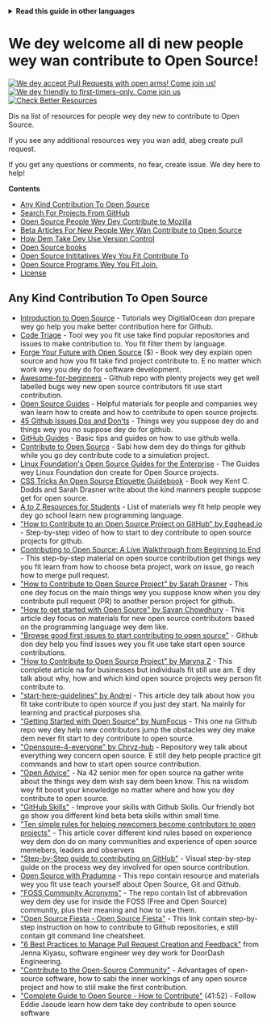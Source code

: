 <!-- Do not translate this -->
<details>
<summary>
<strong> Read this guide in other languages </strong>
</summary>
    <ul>
        <li><a href="./README.md"> English </a></li>
        <li><a href="./README-MR.md"> मराठी </a></li>
        <li><a href="./README-BN.md"> বাংলা </a></li>
        <li><a href="./README-CN.md"> 中文 </a></li>
        <li><a href="./README-RU.md"> русский </a></li>
        <li><a href="./README-RO.md"> Românesc </a></li>
        <li><a href="./README-IT.md"> Italiano </a></li>
        <li><a href="./README-ID.md"> Indonesia </a></li>
        <li><a href="./README-ES.md"> Español </a></li>
        <li><a href="./README-pt-BR.md"> Português (BR) </a></li>
        <li><a href="./README-DE.md"> Deutsch </a></li>
        <li><a href="./README-HE.md"> עברית </a></li>
        <li><a href="./README-GR.md"> Ελληνικά </a></li>
        <li><a href="./README-FR.md"> Français </a></li>
        <li><a href="./README-TR.md"> Turkish </a></li>
        <li><a href="./README-KO.md"> 한국어 </a></li>
        <li><a href="./README-JA.md"> 日本語 </a></li>
        <li><a href="./README-HI.md"> हिंदी </a></li>
        <li><a href="./README-FA.md"> فارسی </a></li>
        <li><a href="./README-UR.md">اردو </a></li>
        <li><a href="./README-AR.md">اللغة العربية </a></li>
        <li><a href="./README-TA.md">தமிழ்</a></li>
        <li><a href="./README-NE.md">नेपाली</a></li>
    </ul>
</details>
<!-- Do not translate this -->

# We dey welcome all di new people wey wan contribute to Open Source!

[![We dey accept Pull Requests with open arms! Come join us!](https://img.shields.io/badge/PRs-welcome-brightgreen.svg?style=flat)](https://makeapullrequest.com)
[![We dey friendly to first-timers-only. Come join us](https://img.shields.io/badge/first--timers--only-friendly-blue.svg)](https://www.firsttimersonly.com/)
[![Check Better Resources](https://github.com/freeCodeCamp/how-to-contribute-to-open-source/actions/workflows/test.yml/badge.svg)](https://github.com/freeCodeCamp/how-to-contribute-to-open-source/actions/workflows/test.yml)

Dis na list of resources for people wey dey new to contribute to Open Source.

If you see any additional resources wey you wan add, abeg create pull request.

If you get any questions or comments, no fear, create issue. We dey here to help!

**Contents**

- [Any Kind Contribution To Open Source](#any-kind-contribution-to-open-source)
- [Search For Projects From GitHub](#search-for-projects-from-github)
- [Open Source People Wey Dey Contribute to Mozilla](#open-source-people-wey-dey-contribute-to-mozilla)
- [Beta Articles For New People Wey Wan Contribute to Open Source](#beta-articles-for-new-people-wey-wan-contribute-to-open-source)
- [How Dem Take Dey Use Version Control](#how-dem-take-dey-use-version-control)
- [Open Source books](#open-source-books)
- [Open Source Inititatives Wey You Fit Contribute To](#open-source-initiatives-wey-you-fit-contribute-to)
- [Open Source Programs Wey You Fit Join.](#open-source-programs-wey-you-fit-join)
- [License](#license)

## Any Kind Contribution To Open Source

- [Introduction to Open Source](https://www.digitalocean.com/community/tutorial_series/an-introduction-to-open-source) - Tutorials wey DigitialOcean don prepare wey go help you make better contribution here for Github.
- [Code Triage](https://www.codetriage.com/) - Tool wey you fit use take find popular repositories and issues to make contribution to. You fit filter them by language.
- [Forge Your Future with Open Source](https://pragprog.com/titles/vbopens/forge-your-future-with-open-source/) ($) - Book wey dey explain open source and how you fit take find project contribute to. E no matter which work wey you dey do for software development.
- [Awesome-for-beginners](https://github.com/MunGell/awesome-for-beginners) - Github repo with plenty projects wey get well labelled bugs wey new open source contributors fit use start contribution.
- [Open Source Guides](https://opensource.guide/) - Helpful materials for people and companies wey wan learn how to create and how to contribute to open source projects.
- [45 Github Issues Dos and Don’ts](https://hackernoon.com/45-github-issues-dos-and-donts-dfec9ab4b612) - Things wey you suppose dey do and things wey you no suppose dey do for github.
- [GitHub Guides](https://docs.github.com/en) - Basic tips and guides on how to use github wella.
- [Contribute to Open Source](https://github.com/danthareja/contribute-to-open-source) - Sabi how dem dey do things for github while you go dey contribute code to a simulation project.
- [Linux Foundation's Open Source Guides for the Enterprise](https://www.linuxfoundation.org/resources/open-source-guides) - The Guides wey Linux Foundation don create for Open Source projects.
- [CSS Tricks An Open Source Etiquette Guidebook](https://css-tricks.com/open-source-etiquette-guidebook/) - Book wey Kent C. Dodds and Sarah Drasner write about the kind manners people suppose get for open source.
- [A to Z Resources for Students](https://github.com/dipakkr/A-to-Z-Resources-for-Students) - List of materials wey fit help people wey dey go school learn new programming language.
- ["How to Contribute to an Open Source Project on GitHub" by Egghead.io](https://egghead.io/courses/how-to-contribute-to-an-open-source-project-on-github) - Step-by-step video of how to start to dey contribute to open source projects for github.
- [Contributing to Open Source: A Live Walkthrough from Beginning to End](https://medium.com/@kevinjin/contributing-to-open-source-walkthrough-part-0-b3dc43e6b720) - This step-by-step material on open source contribution get things wey you fit learn from how to choose beta project, work on issue, go reach how to merge pull request.
- ["How to Contribute to Open Source Project" by Sarah Drasner](https://css-tricks.com/how-to-contribute-to-an-open-source-project/) -
  This one dey focus on the main things wey you suppose know when you dey contribute pull request (PR) to another person project for github.
- ["How to get started with Open Source" by Sayan Chowdhury](https://www.hackerearth.com:443/getstarted-opensource/) - This article dey focus on materials for new open source contributors based on the programming language wey dem like.
- ["Browse good first issues to start contributing to open source"](https://github.blog/2020-01-22-browse-good-first-issues-to-start-contributing-to-open-source/) - Github don dey help you find issues wey you fit use take start open source contributions.
- ["How to Contribute to Open Source Project" by Maryna Z](https://rubygarage.org/blog/how-contribute-to-open-source-projects) - This complete article na for businesses but individuals fit still use am. E dey talk about why, how and which kind open source projects wey person fit contribute to.
- ["start-here-guidelines" by Andrei](https://github.com/zero-to-mastery/start-here-guidelines) - This article dey talk about how you fit take contribute to open source if you just dey start. Na mainly for learning and practical purposes sha.
- ["Getting Started with Open Source" by NumFocus](https://github.com/numfocus/getting-started-with-open-source) - This one na Github repo wey dey help new contributors jump the obstacles wey dey make dem never fit start to dey contribute to open source.
- ["Opensoure-4-everyone" by Chryz-hub](https://github.com/chryz-hub/opensource-4-everyone) - Repository wey talk about everything wey concern open source. E still dey help people practice git commands and how to start open source contribution.
- ["Open Advice"](http://open-advice.org/) - Na 42 senior men for open source na gather write about the things wey dem wish say dem been know. This na wisdom wey fit boost your knowledge no matter where and how you dey contribute to open source.
- ["GitHub Skills"](https://skills.github.com) - Improve your skills with Github Skills. Our friendly bot go show you different kind beta beta skills within small time.
- ["Ten simple rules for helping newcomers become contributors to open projects"](https://doi.org/10.1371/journal.pcbi.1007296) - This article cover different kind rules based on experience wey dem don do on many communities and experience of open source memebers, leaders and observers
- ["Step-by-Step guide to contributing on GitHub"](https://www.dataschool.io/how-to-contribute-on-github/) - Visual step-by-step guide on the process wey dey involved for open source contribution.
- [Open Source with Pradumna](https://github.com/Pradumnasaraf/open-source-with-pradumna) - This repo contain resource and materials wey you fit use teach yourself about Open Source, Git and Github.
- ["FOSS Community Acronyms"](https://github.com/d-edge/foss-acronyms) - The repo contain list of abbrevation wey dem dey use for inside the FOSS (Free and Open Source) community, plus their meaning and how to use them.
- ["Open Source Fiesta - Open Source Fiesta"](https://zubi.gitbook.io/open-source-fiesta/) - This link contain step-by-step instruction on how to contribute to Github repositories, e still contain git command line cheatsheet.
- ["6 Best Practices to Manage Pull Request Creation and Feedback"](https://doordash.engineering/2022/08/23/6-best-practices-to-manage-pull-request-creation-and-feedback/) from Jenna Kiyasu, software engineer wey dey work for DoorDash Engineering.
- ["Contribute to the Open-Source Community"](https://arijitgoswami.hashnode.dev/contribute-to-the-open-source-community) - Advantages of open-source software, how to sabi the inner workings of any open source project and how to stiil make the first contribution.
- ["Complete Guide to Open Source - How to Contribute"](https://www.youtube.com/watch?v=yzeVMecydCE) (41:52) - Follow Eddie Jaoude learn how dem take dey contribute to open source software

